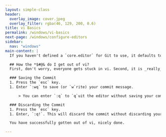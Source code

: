 ```yaml
---
layout: simple-class
header:
  overlay_image: cover.jpeg
  overlay_filter: rgba(46, 129, 200, 0.6)
title: vi Basics
permalink: /windows/vi-basics
next-page: /windows/configure-editors
sidebar:
  nav: "windows"
main-content: |
  If you haven't defined a `core.editor` for Git to use, it defaults to using [vi](https://en.wikipedia.org/wiki/Vi) for commit messages, interactive rebases, and other commands that require user input. Before we identify how to setup a `core.editor` you might need the following information:

  ## How the *$#@& do I get out of vi?
  First, don't worry, everyone gets stuck in vi. Second, it is _really_ easy to get out of vi using the following:

  ### Saving the Commit
  1. Press the `esc` key.
  1. Enter `:wq` to save (or `w`rite) your commit message.

      > You can enter `:q` to `q`uit the editor without saving your commit message.

  ### Discarding the Commit
  1. Press the `esc` key.
  1. Enter, `:q!`. This will discard the commit without discarding your changes. If you want to double check that your changes still exist, enter `git status` and your changes will still be displayed.

  You have successfully gotten out of vi, nicely done.

---
```

